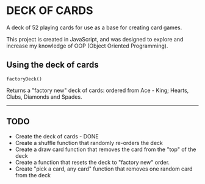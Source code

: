 # DECK OF CARDS

A deck of 52 playing cards for use as a base for creating card games.

This project is created in JavaScript, and was designed to explore and increase my knowledge of OOP (Object Oriented Programming).

## Using the deck of cards

    factoryDeck()

Returns a "factory new" deck of cards: ordered from Ace - King; Hearts, Clubs, Diamonds and Spades.

---

## TODO

- Create the deck of cards - DONE
- Create a shuffle function that randomly re-orders the deck
- Create a draw card function that removes the card from the "top" of the deck
- Create a function that resets the deck to "factory new" order.
- Create "pick a card, any card" function that removes one random card from the deck
